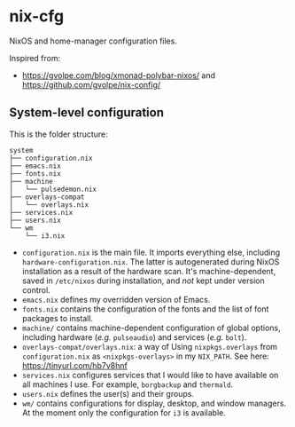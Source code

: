 # nix-cfg

NixOS and home-manager configuration files.

Inspired from:

* https://gvolpe.com/blog/xmonad-polybar-nixos/ and https://github.com/gvolpe/nix-config/ 

## System-level configuration

This is the folder structure:

```text
system
├── configuration.nix
├── emacs.nix
├── fonts.nix
├── machine
│   └── pulsedemon.nix
├── overlays-compat
│   └── overlays.nix
├── services.nix
├── users.nix
└── wm
    └── i3.nix
```

- `configuration.nix` is the main file. It imports everything else, including
  `hardware-configuration.nix`. The latter is autogenerated during NixOS
  installation as a result of the hardware scan. It's machine-dependent, saved
  in `/etc/nixos` during installation, and *not* kept under version control. 
- `emacs.nix` defines my overridden version of Emacs.
- `fonts.nix` contains the configuration of the fonts and the list of font
  packages to install.
- `machine/` contains machine-dependent configuration of global
  options, including hardware (*e.g.* `pulseaudio`) and services (*e.g.*
  `bolt`).
- `overlays-compat/overlays.nix`: a way of Using `nixpkgs.overlays` from
  `configuration.nix` as `<nixpkgs-overlays>` in my `NIX_PATH`. See here:
  https://tinyurl.com/hb7v8hnf
- `services.nix` configures services that I would like to have available on all
  machines I use. For example, `borgbackup` and `thermald`.
- `users.nix` defines the user(s) and their groups.
- `wm/` contains configurations for display, desktop, and window managers. At
  the moment only the configuration for `i3` is available.

